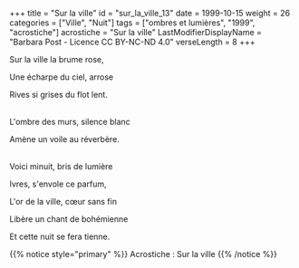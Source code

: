 +++
title = "Sur la ville"
id = "sur_la_ville_13"
date = 1999-10-15
weight = 26
categories = ["Ville", "Nuit"]
tags = ["ombres et lumières", "1999", "acrostiche"]
acrostiche = "Sur la ville"
LastModifierDisplayName = "Barbara Post - Licence CC BY-NC-ND 4.0"
verseLength = 8
+++

Sur la ville la brume rose,

Une écharpe du ciel, arrose

Rives si grises du flot lent.

 \
L'ombre des murs, silence blanc

Amène un voile au réverbère.

 \
Voici minuit, bris de lumière

Ivres, s'envole ce parfum,

L'or de la ville, cœur sans fin

Libère un chant de bohémienne

Et cette nuit se fera tienne.

{{% notice style="primary" %}}
Acrostiche : Sur la ville
{{% /notice %}}
